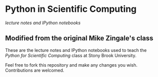 # Python in Scientific Computing
*lecture notes and IPython notebooks*
## Modified from the original Mike Zingale's class

These are the lecture notes and IPython notebooks used to teach the
*Python for Scientific Computing* class at Stony Brook University.

Feel free to fork this repository and make any changes you wish.
Contributions are welcomed.




